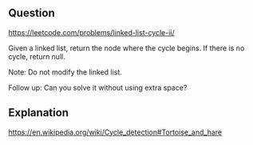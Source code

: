 ## Question

https://leetcode.com/problems/linked-list-cycle-ii/

Given a linked list, return the node where the cycle begins. If there is no cycle, return null.

Note: Do not modify the linked list.

Follow up:
Can you solve it without using extra space?

## Explanation

https://en.wikipedia.org/wiki/Cycle_detection#Tortoise_and_hare
